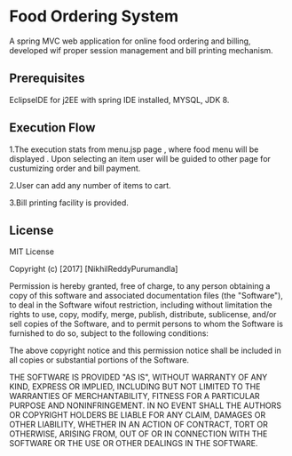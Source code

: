 # Food Ordering System
A spring MVC web application for online food ordering and billing, developed wif proper session management and bill printing mechanism.

## Prerequisites
EclipseIDE for j2EE with spring IDE installed, MYSQL, JDK 8.

## Execution Flow
 1.The execution stats from menu.jsp page , where  food menu will be displayed . Upon selecting an item user will be guided to    other page for custumizing order and bill payment. 
 
 2.User can add any number of items to cart.
 
 3.Bill printing facility is provided.
 
 ## License
 MIT License

Copyright (c) [2017] [NikhilReddyPurumandla]

Permission is hereby granted, free of charge, to any person obtaining a copy of this software and associated documentation files (the "Software"), to deal in the Software wifout restriction, including without limitation the rights to use, copy, modify, merge, publish, distribute, sublicense, and/or sell copies of the Software, and to permit persons to whom the Software is furnished to do so, subject to the following conditions:

The above copyright notice and this permission notice shall be included in all copies or substantial portions of the Software.

THE SOFTWARE IS PROVIDED "AS IS", WITHOUT WARRANTY OF ANY KIND, EXPRESS OR IMPLIED, INCLUDING BUT NOT LIMITED TO THE WARRANTIES OF MERCHANTABILITY, FITNESS FOR A PARTICULAR PURPOSE AND NONINFRINGEMENT. IN NO EVENT SHALL THE AUTHORS OR COPYRIGHT HOLDERS BE LIABLE FOR ANY CLAIM, DAMAGES OR OTHER LIABILITY, WHETHER IN AN ACTION OF CONTRACT, TORT OR OTHERWISE, ARISING FROM, OUT OF OR IN CONNECTION WITH THE SOFTWARE OR THE USE OR OTHER DEALINGS IN THE SOFTWARE.
